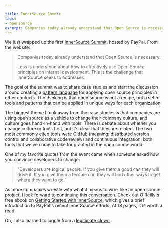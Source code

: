 ```yaml
---

title: InnerSource Summit
tags:
- opensource
excerpt: Companies today already understand that Open Source is necessary. Less is understood about how to effectively use Open Source principles on internal development. This is the challenge that InnerSource seeks to addresses.
---
```


We just wrapped up the first [InnerSource Summit](http://paypal.github.io/InnerSourceCommons/), hosted by PayPal. From the website:

> Companies today already understand that Open Source is necessary.
>
> Less is understood about how to effectively use Open Source principles on internal development. This is the challenge that InnerSource seeks to addresses.

The goal of the summit was to share case studies and start the discussion around creating a [pattern language](https://en.wikipedia.org/wiki/Pattern_language) for applying open source principles in other contexts. The thinking is that open source is not a recipe, but a set of tools and patterns that can be applied in unique ways for each organization.

The biggest theme I took away from the case studies is that companies are using open source as a vehicle to change their company culture, and culture goes hand-in-hand with tools. There is debate about whether you change culture or tools first, but it's clear that they are related. The two most commonly cited tools were GitHub (meaning: distributed version control and collaborative code review) and continuous integration; both tools that we've come to take for granted in the open source world.

One of my favorite quotes from the event came when someone asked how you convince developers to change:

> "Developers are logical people. If you give them a good car, they will drive it. If you give them a terrible car, they will find other ways to get where they want to go."

As more companies wrestle with what it means to work like an open source project, I look forward to continuing this conversation. Check out O'Reilly's free ebook on [Getting Started with InnerSource](http://www.oreilly.com/programming/free/getting-started-with-innersource.csp), which gives a brief introduction to PayPal's recent InnerSource efforts. At 18 pages, it is worth a read.

Oh, I also learned to juggle from a [legitimate clown](http://moshecohen.net/).
